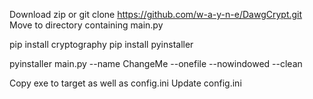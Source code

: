 Download zip or git clone https://github.com/w-a-y-n-e/DawgCrypt.git
Move to directory containing main.py

pip install cryptography
pip install pyinstaller

pyinstaller main.py --name ChangeMe --onefile  --nowindowed --clean

Copy exe to target as well as config.ini
Update config.ini